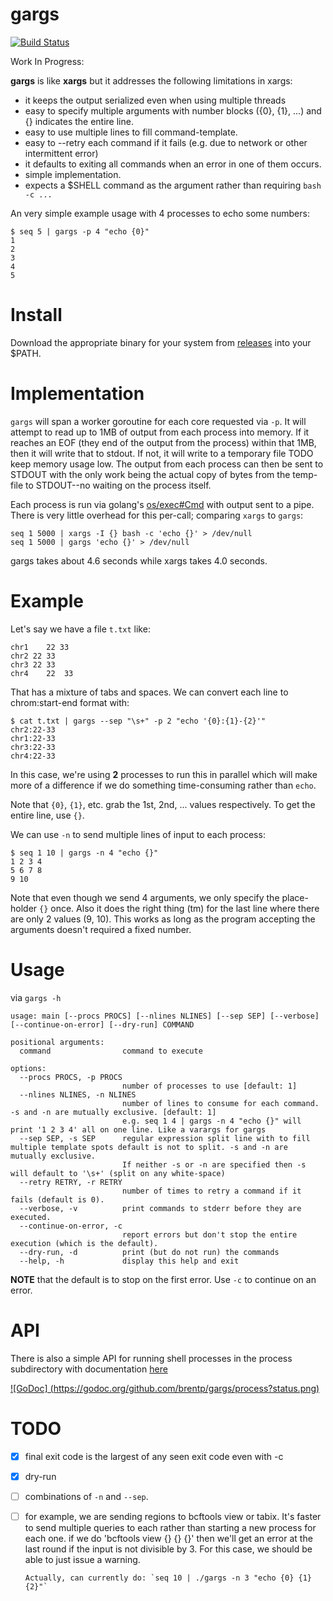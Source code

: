 <!--
rm -rf binaries
mkdir -p binaries/
VERSION=0.3.1
for os in darwin linux windows; do
	GOOS=$os GOARCH=$arch go build -o binaries/gargs_${os} main.go
done
-->
gargs
=====

[![Build Status](https://travis-ci.org/brentp/gargs.svg?branch=master)](https://travis-ci.org/brentp/gargs)

Work In Progress:

**gargs** is like **xargs** but it addresses the following limitations in xargs:

+ it keeps the output serialized even when using multiple threads
+ easy to specify multiple arguments with number blocks ({0}, {1}, ...) and {} indicates the entire line.
+ easy to use multiple lines to fill command-template.
+ easy to --retry each command if it fails (e.g. due to network or other intermittent error)
+ it defaults to exiting all commands when an error in one of them occurs.
+ simple implementation.
+ expects a $SHELL command as the argument rather than requiring `bash -c ...`


An very simple example usage with 4 processes to echo some numbers:

```
$ seq 5 | gargs -p 4 "echo {0}"
1
2
3
4
5
```



Install
=======

Download the appropriate binary for your system from [releases](https://github.com/brentp/gargs/releases) into your $PATH.


Implementation
==============

`gargs` will span a worker goroutine for each core requested via `-p`. It will attempt
to read up to 1MB of output from each process into memory. If it reaches an EOF (they
end of the output from the process) within that 1MB, then it will write that to stdout.
If not, it will write to a temporary file TODO keep memory usage low. The output from
each process can then be sent to STDOUT with the only work being the actual copy of
bytes from the temp-file to STDOUT--no waiting on the process itself.

Each process is run via golang's [os/exec#Cmd](https://golang.org/pkg/os/exec/#Cmd) with
output sent to a pipe. There is very little overhead for this per-call; comparing `xargs` to `gargs`:

```
seq 1 5000 | xargs -I {} bash -c 'echo {}' > /dev/null
seq 1 5000 | gargs 'echo {}' > /dev/null
```

gargs takes about 4.6 seconds while xargs takes 4.0 seconds.


Example
=======
Let's say we have a file `t.txt` like:
```
chr1	22 33
chr2 22 33
chr3 22	33
chr4	22	33
```
That has a mixture of tabs and spaces. We can convert each line to chrom:start-end format with:

```
$ cat t.txt | gargs --sep "\s+" -p 2 "echo '{0}:{1}-{2}'"
chr2:22-33
chr1:22-33
chr3:22-33
chr4:22-33
```

In this case, we're using **2** processes to run this in parallel which will make more of a difference
if we do something time-consuming rather than `echo`.

Note that `{0}`, `{1}`, etc. grab the 1st, 2nd, ... values respectively. To get the entire line, use `{}`.

We can use `-n` to send multiple lines of input to each process:

```
$ seq 1 10 | gargs -n 4 "echo {}"
1 2 3 4
5 6 7 8
9 10
```

Note that even though we send 4 arguments, we only specify the place-holder `{}` once.
Also it does the right thing (tm) for the last line where there are only 2 values (9, 10).
This works as long as the program accepting the arguments doesn't required a fixed number.


Usage
=====

via `gargs -h`

```
usage: main [--procs PROCS] [--nlines NLINES] [--sep SEP] [--verbose] [--continue-on-error] [--dry-run] COMMAND

positional arguments:
  command                command to execute

options:
  --procs PROCS, -p PROCS
                         number of processes to use [default: 1]
  --nlines NLINES, -n NLINES
                         number of lines to consume for each command. -s and -n are mutually exclusive. [default: 1]
						 e.g. seq 1 4 | gargs -n 4 "echo {}" will print '1 2 3 4' all on one line. Like a varargs for gargs
  --sep SEP, -s SEP      regular expression split line with to fill multiple template spots default is not to split. -s and -n are mutually exclusive.
                         If neither -s or -n are specified then -s will default to '\s+' (split on any white-space)
  --retry RETRY, -r RETRY
                         number of times to retry a command if it fails (default is 0).
  --verbose, -v          print commands to stderr before they are executed.
  --continue-on-error, -c
                         report errors but don't stop the entire execution (which is the default).
  --dry-run, -d          print (but do not run) the commands
  --help, -h             display this help and exit
```

**NOTE** that the default is to stop on the first error. Use `-c` to continue on an error.

API
===

There is also a simple API for running shell processes in the process subdirectory with documentation [here](https://godoc.org/github.com/brentp/gargs/process)

[![GoDoc] (https://godoc.org/github.com/brentp/gargs/process?status.png)](https://godoc.org/github.com/brentp/gargs/process)



TODO
====

+ [X] final exit code is the largest of any seen exit code even with -c
+ [X] dry-run
+ [ ] combinations of `-n` and `--sep`.
+ [ ] for example, we are sending regions to bcftools view or tabix. It's faster to send multiple
      queries to each rather than starting a new process for each one.
      if we do 'bcftools view {} {} {}' then we'll get an error at the last round if the input is
      not divisible by 3. For this case, we should be able to just issue a warning.

	  Actually, can currently do: `seq 10 | ./gargs -n 3 "echo {0} {1} {2}"`

